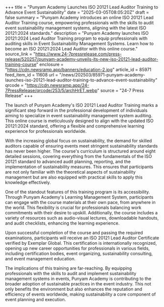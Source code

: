 +++
title = "Punyam Academy Launches ISO 20121 Lead Auditor Training to Advance Event Sustainability"
date = "2025-03-05T08:05:20Z"
draft = false
summary = "Punyam Academy introduces an online ISO 20121 Lead Auditor Training course, empowering professionals with the skills to audit event sustainability management systems, aligning with the latest ISO 20121:2024 standards."
description = "Punyam Academy launches ISO 20121:2024 Lead Auditor Training program to equip professionals with auditing skills in Event Sustainability Management Systems. Learn how to become an ISO 20121:2024 Lead Auditor with this online course."
source_link = "https://www.24-7pressrelease.com/press-release/520257/punyam-academy-unveils-its-new-iso-20121-lead-auditor-training-course"
enclosure = "https://cdn.newsramp.app/banners/education-2.jpg"
article_id = 85971
feed_item_id = 11608
url = "/news/202503/85971-punyam-academy-launches-iso-20121-lead-auditor-training-to-advance-event-sustainability"
qrcode = "https://cdn.newsramp.app/24-7PressRelease/qrcode/253/5/archHrET.webp"
source = "24-7 Press Release"
+++

<p>The launch of Punyam Academy's ISO 20121 Lead Auditor Training marks a significant step forward in the professional development of individuals aiming to specialize in event sustainability management system auditing. This online course is meticulously designed to align with the updated ISO 20121:2024 standard, offering a flexible and comprehensive learning experience for professionals worldwide.</p><p>With the increasing global focus on sustainability, the demand for skilled auditors capable of ensuring events meet stringent sustainability standards has never been higher. The course's curriculum is structured around eight detailed sessions, covering everything from the fundamentals of the ISO 20121 standard to advanced audit planning, reporting, and the implementation of sustainability measures. This ensures that participants are not only familiar with the theoretical aspects of sustainability management but are also equipped with practical skills to apply this knowledge effectively.</p><p>One of the standout features of this training program is its accessibility. Through Punyam Academy's Learning Management System, participants can engage with the course materials at their own pace, from anywhere in the world. This flexibility is crucial for professionals balancing work commitments with their desire to upskill. Additionally, the course includes a variety of resources such as audio-visual lectures, downloadable handouts, and audit checklists, enhancing the learning experience.</p><p>Upon successful completion of the course and passing the required examinations, participants will receive an ISO 20121 Lead Auditor Certificate verified by Exemplar Global. This certification is internationally recognized, opening up new career opportunities for professionals in various fields, including certification bodies, event organizing, sustainability consulting, and event management education.</p><p>The implications of this training are far-reaching. By equipping professionals with the skills to audit and implement sustainability management systems in events, Punyam Academy is contributing to the broader adoption of sustainable practices in the event industry. This not only benefits the environment but also enhances the reputation and efficiency of events worldwide, making sustainability a core component of event planning and execution.</p>